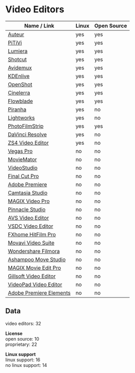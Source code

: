 # Video Editors
| Name / Link                                                                                         | Linux | Open Source |
| --------------------------------------------------------------------------------------------------- | ----- | ----------- |
| [Auteur](https://launchpad.net/auteur)                                                              | yes   | yes         |
| [PiTiVi](http://www.pitivi.org/)                                                                    | yes   | yes         |
| [Lumiera](http://lumiera.org/)                                                                      | yes   | yes         |
| [Shotcut](https://www.shotcutapp.com/)                                                              | yes   | yes         |
| [Avidemux](http://fixounet.free.fr/avidemux/)                                                       | yes   | yes         |
| [KDEnlive](https://kdenlive.org/)                                                                   | yes   | yes         |
| [OpenShot](http://www.openshot.org/)                                                                | yes   | yes         |
| [Cinelerra](http://cinelerra.org/)                                                                  | yes   | yes         |
| [Flowblade](https://jliljebl.github.io/flowblade/)                                                  | yes   | yes         |
| [Piranha](http://ifxsoftware.com/products/piranha/)                                                 | yes   | no          |
| [Lightworks](https://www.lwks.com/)                                                                 | yes   | no          |
| [PhotoFilmStrip](http://www.photofilmstrip.org/)                                                    | yes   | yes         |
| [DaVinci Resolve](https://www.blackmagicdesign.com/products/davinciresolve)                         | yes   | no          |
| [ZS4 Video Editor](http://www.zs4.net/)                                                             | yes   | no          |
| [Vegas Pro](http://www.vegascreativesoftware.com/us/vegas-pro/)                                     | no    | no          |
| [MovieMator](http://www.macvideostudio.com/moviemator-free-mac-video-editor.html)                   | no    | no          |
| [VideoStudio](http://www.videostudiopro.com/)                                                       | no    | no          |
| [Final Cut Pro](https://www.apple.com/final-cut-pro/)                                               | no    | no          |
| [Adobe Premiere](http://www.adobe.com/products/premiere.html)                                       | no    | no          |
| [Camtasia Studio](https://www.techsmith.com/video-editor.html)                                      | no    | no          |
| [MAGIX Video Pro](http://www.magix.com/us/video-pro-x/)                                             | no    | no          |
| [Pinnacle Studio](http://www.pinnaclesys.com/PublicSite/us/Products/studio/)                        | no    | no          |
| [AVS Video Editor](http://www.avs4you.com/AVS-Video-Editor.aspx)                                    | no    | no          |
| [VSDC Video Editor](http://www.videosoftdev.com/)                                                   | no    | no          |
| [FXhome HitFilm Pro](https://fxhome.com/hitfilm-pro)                                                | no    | no          |
| [Movavi Video Suite](https://www.movavi.com/suite/)                                                 | no    | no          |
| [Wondershare Filmora](https://filmora.wondershare.com/)                                             | no    | no          |
| [Ashampoo Move Studio](https://www.ashampoo.com/en/usd/pin/0382/multimedia-software/movie-studio-2) | no    | no          |
| [MAGIX Movie Edit Pro](http://www.magix.com/us/movie-edit-pro/)                                     | no    | no          |
| [Gillsoft Video Editor](http://www.gilisoft.com/product-video-cutter-joiner.htm)                    | no    | no          |
| [VideoPad Video Editor](http://www.nchsoftware.com/videopad/index.html)                             | no    | no          |
| [Adobe Premiere Elements](http://www.adobe.com/products/premiere-elements.html)                     | no    | no          |

## Data
video editors: 32  

**License**  
open source: 10  
proprietary: 22

**Linux support**  
linux support: 16  
no linux support: 14
